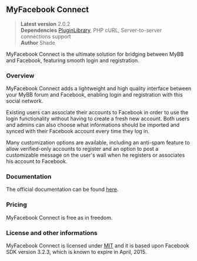## MyFacebook Connect

> **Latest version** 2.0.2  
> **Dependencies** [PluginLibrary](http://mods.mybb.com/view/PluginLibrary), PHP cURL, Server-to-server connections support  
> **Author** Shade  

MyFacebook Connect is the ultimate solution for bridging between MyBB and Facebook, featuring smooth login and registration.

### Overview

MyFacebook Connect adds a lightweight and high quality interface between your MyBB forum and Facebook, enabling login and registration with this social network.

Existing users can associate their accounts to Facebook in order to use the login functionality without having to create a fresh new account. Both users and admins can also choose what informations should be imported and synced with their Facebook account every time they log in.

Many customization options are available, including an anti-spam feature to allow verified-only accounts to register and an option to post a customizable message on the user's wall when he registers or associates his account to Facebook.

### Documentation

The official documentation can be found [here](http://github.com/Shade-/MyFacebook-Connect/wiki).

### Pricing

MyFacebook Connect is free as in freedom.

### License and other informations

MyFacebook Connect is licensed under [MIT](http://opensource.org/licenses/mit-license.php) and it is based upon Facebook SDK version 3.2.3, which is known to expire in April, 2015.
